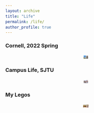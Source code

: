 ```yaml
---
layout: archive
title: "Life"
permalink: /life/
author_profile: true
---
```

### Cornell, 2022 Spring 
<div align="center">
<img src="/_pages/images/WechatIMG980.jpeg" height="10px" alt="图片说明" >
</div>

### Campus Life, SJTU
<div align="center">
<img src="/_pages/images/IMG_8196.JPG" height="10px" alt="图片说明" >
</div>

### My Legos
<div align="center">
<img src="/_pages/images/IMG_7976.JPG" height="10px" alt="图片说明" >
</div>
